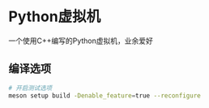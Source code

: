 # Python虚拟机

一个使用C++编写的Python虚拟机，业余爱好

## 编译选项

```bash
# 开启测试选项
meson setup build -Denable_feature=true --reconfigure
```